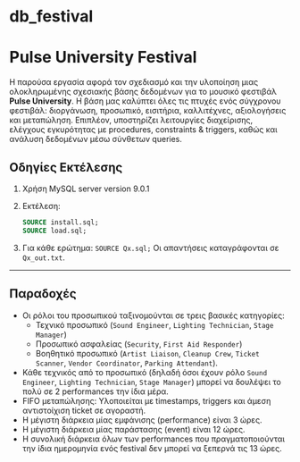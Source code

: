 # db_festival

# Pulse University Festival

Η παρούσα εργασία αφορά τον σχεδιασμό και την υλοποίηση μιας ολοκληρωμένης σχεσιακής βάσης δεδομένων για το μουσικό φεστιβάλ **Pulse University**. Η βάση μας καλύπτει όλες τις πτυχές ενός σύγχρονου φεστιβάλ: διοργάνωση, προσωπικό, εισιτήρια, καλλιτέχνες, αξιολογήσεις και μεταπώληση. Επιπλέον, υποστηρίζει λειτουργίες διαχείρισης, ελέγχους εγκυρότητας με procedures, constraints & triggers, καθώς και ανάλυση δεδομένων μέσω σύνθετων queries.

## Οδηγίες Εκτέλεσης

1. Χρήση MySQL server version 9.0.1
2. Εκτέλεση:

   ```sql
   SOURCE install.sql;
   SOURCE load.sql;
   ```
3. Για κάθε ερώτημα: `SOURCE Qx.sql;`
   Οι απαντήσεις καταγράφονται σε `Qx_out.txt`.

---

## Παραδοχές
* Οι ρόλοι του προσωπικού ταξινομούνται σε τρεις βασικές κατηγορίες:
  * Τεχνικό προσωπικό (`Sound Engineer`, `Lighting Technician`, `Stage Manager`)
  * Προσωπικό ασφαλείας (`Security`, `First Aid Responder`)
  * Βοηθητικό προσωπικό (`Artist Liaison`, `Cleanup Crew`, `Ticket Scanner`, `Vendor Coordinator`, `Parking Attendant`).
* Κάθε τεχνικός από το προσωπικό (δηλαδή όσοι έχουν ρόλο `Sound Engineer`, `Lighting Technician`, `Stage Manager`) μπορεί να δουλέψει το πολύ σε 2 performances την ίδια μέρα.
* FIFO μεταπώλησης: Υλοποιείται με timestamps, triggers και άμεση αντιστοίχιση ticket σε αγοραστή.
* Η μέγιστη διάρκεια μίας εμφάνισης (performance) είναι 3 ώρες.
* Η μέγιστη διάρκεια μίας παράστασης (event) είναι 12 ώρες.
* Η συνολική διάρκεια όλων των performances που πραγματοποιούνται την ίδια ημερομηνία ενός festival δεν μπορεί να ξεπερνά τις 13 ώρες.



